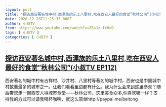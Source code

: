 ```yaml
---
layout: post
title: "探访西安著名城中村,西漂族的乐土八里村,吃在西安人最好的食堂”秋林公司”(小叔TV EP112)"
date: 2020-12-28T11:25:33.000Z
author: 小叔TV
from: https://www.youtube.com/watch?v=Z5aJz-IrHxQ
tags: [ 小叔TV ]
categories: [ 小叔TV ]
---
```

<!--1609154733000-->
[探访西安著名城中村,西漂族的乐土八里村,吃在西安人最好的食堂”秋林公司”(小叔TV EP112)](https://www.youtube.com/watch?v=Z5aJz-IrHxQ)
------

<div>
西安著名的城中村有吉祥村、沙井村、八里村等著名的城中村，西安也是中国城中村数量最多的城市之一。让我们看看里边都有什么。我为什么会来到这里参观？随后带您走一圈西安人得城市食堂——秋林公司，这里美食众多,你喜欢哪一样？支持我的方式可以请我喝杯咖啡，就这么简单http://paypal.me/beitong
</div>
